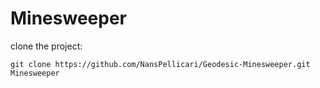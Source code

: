 ﻿# Minesweeper

clone the project:
```
git clone https://github.com/NansPellicari/Geodesic-Minesweeper.git Minesweeper
```

